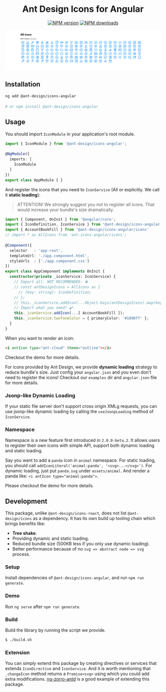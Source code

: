 <h1 align="center">
Ant Design Icons for Angular
</h1>

<div align="center">

[![NPM version](https://img.shields.io/npm/v/@ant-design/icons-angular.svg?style=flat)](https://npmjs.org/package/@ant-design/icons-angular)
[![NPM downloads](http://img.shields.io/npm/dm/@ant-design/icons-angular.svg?style=flat)](https://npmjs.org/package/@ant-design/icons-angular)

</div>

![](./demo.png)

## Installation

```bash
ng add @ant-design/icons-angular

# or npm install @ant-design/icons-angular
```

## Usage

You should import `IconModule` in your application's root module.

```ts
import { IconModule } from '@ant-design/icons-angular';

@NgModule({
  imports: [
    IconModule
  ]
})
export class AppModule { }
```

And register the icons that you need to `IconService` (All or explicitly. We call it **static loading**):

> ATTENTION! We strongly suggest you not to register all icons. That would increase your bundle's size dramatically.

```ts
import { Component, OnInit } from '@angular/core';
import { IconDefinition, IconService } from '@ant-design/icons-angular';
import { AccountBookFill } from '@ant-design/icons-angular/icons'
// import * as AllIcons from 'ant-icons-angular/icons';

@Component({
  selector   : 'app-root',
  templateUrl: './app.component.html',
  styleUrls  : ['./app.component.css']
})
export class AppComponent implements OnInit {
  constructor(private _iconService: IconService) {
    // Import all. NOT RECOMMENDED. ❌
    // const antDesignIcons = AllIcons as {
      // [key: string]: IconDefinition;
    // };
    // this._iconService.addIcon(...Object.keys(antDesignIcons).map(key => antDesignIcons[key]));
    // Import what you need! ✔️
    this._iconService.addIcon(...[ AccountBookFill ]);
    this._iconService.twoToneColor = { primaryColor: '#1890ff' };
  }
}
```

When you want to render an icon:

```html
<i antIcon type="ant-cloud" theme="outline"></i>
```

Checkout the demo for more details.

For icons provided by Ant Design, we provide **dynamic loading** strategy to reduce bundle's size. Just config your `angular.json` and you even don't need to register the icons! Checkout our `examples` dir and `angular.json` file for more details.

### Jsonp-like Dynamic Loading

If your static file server don't support cross origin XMLg requests, you can use jsonp-like dynamic loading by calling the `useJsonpLoading` method of `IconService`.

### Namespace

Namespace is a new feature first introduced in `2.0.0-beta.2`. It allows users to register their own icons with simple API, support both dynamic loading and static loading.

Say you want to add a `panda` icon in `animal` namespace. For static loading, you should call `addIconLiteral('animal:panda', '<svg>...</svg>')`. For dynamic loading, just put `panda.svg` under `assets/animal`. And render a panda like: `<i antIcon type="animal:panda">`.

Please checkout the demo for more details.

## Development

This package, unlike `@ant-design/icons-react`, does not list `@ant-design/icons` as a dependency. It has its own build up tooling chain which brings benefits like:

* **Tree shake**.
* Providing dynamic and static loading.
* Reduced bundle size (500KB less if you only use dynamic loading).
* Better performance because of no `svg => abstract node => svg` process.

### Setup

Install dependencies of `@ant-design/icons-angular`, and run `npm run generate`.

### Demo

Run `ng serve` after `npm run generate`.

### Build

Build the library by running the script we provide.

```bash
$ ./build.sh
```

### Extension

You can simply extend this package by creating directives or services that extends `IconDirective` and `IconService`. And it is worth mentioning that `_changeIcon` method returns a `Promise<svg>` using which you could add extra modifications. [ng-zorro-antd](https://github.com/NG-ZORRO/ng-zorro-antd/tree/master/components/icon) is a good example of extending this package.
